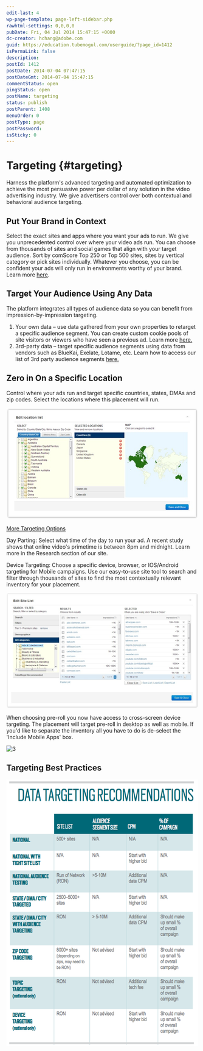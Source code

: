 ```yaml
---
edit-last: 4
wp-page-template: page-left-sidebar.php
rawhtml-settings: 0,0,0,0
pubDate: Fri, 04 Jul 2014 15:47:15 +0000
dc-creator: hchang@adobe.com
guid: https://education.tubemogul.com/userguide/?page_id=1412
isPermaLink: false
description: 
postId: 1412
postDate: 2014-07-04 07:47:15
postDateGmt: 2014-07-04 15:47:15
commentStatus: open
pingStatus: open
postName: targeting
status: publish
postParent: 1408
menuOrder: 0
postType: page
postPassword: 
isSticky: 0
---
```


# Targeting {#targeting}

Harness the platform's advanced targeting and automated optimization to achieve the most persuasive power per dollar of any solution in the video advertising industry. We give advertisers control over both contextual and behavioral audience targeting.

## Put Your Brand in Context
  
Select the exact sites and apps where you want your ads to run. We give you unprecedented control over where your video ads run. You can choose from thousands of sites and social games that align with your target audience. Sort by comScore Top 250 or Top 500 sites, sites by vertical category or pick sites individually. Whatever you choose, you can be confident your ads will only run in environments worthy of your brand. Learn more  [here](targeting/contextual.md).

## Target Your Audience Using Any Data

The platform integrates all types of audience data so you can benefit from impression-by-impression targeting.

1. Your own data – use data gathered from your own properties to retarget a specific audience segment. You can create custom cookie pools of site visitors or viewers who have seen a previous ad. Learn more  [here.](targeting/retargeting.md)
1. 3rd-party data – target specific audience segments using data from vendors such as BlueKai, Exelate, Lotame, etc. Learn how to access our list of 3rd party audience segments [here.](targeting/behavioral.md)

## Zero in On a Specific Location
  
Control where your ads run and target specific countries, states, DMAs and zip codes. Select the locations where this placement will run.

![1](assets/1.jpg)

[More Targeting Options](targeting/targeting-options.md)
  
Day Parting: Select what time of the day to run your ad.  A recent study shows that online video's primetime is between 8pm and midnight. Learn more in the Research section of our site.

Device Targeting: Choose a specific device, browser, or IOS/Android targeting for Mobile campaigns.
Use our easy-to-use site tool to search and filter through thousands of sites to find the most contextually relevant inventory for your placement.

![2](assets/2-1024x613.jpg)

 

When choosing pre-roll you now have access to cross-screen device targeting. The placement will target pre-roll in desktop as well as mobile. If you'd like to separate the inventory all you have to do is de-select the 'Include Mobile Apps' box.

![3](assets/3.png)

## Targeting Best Practices

![Data Targeting Recommendations](assets/data-targeting-recommendations.png)
  